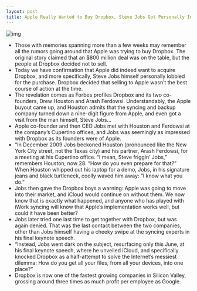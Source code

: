 ```yaml
---
layout: post
title: Apple Really Wanted to Buy Dropbox, Steve Jobs Got Personally Involved
---
```

![img](http://media.idownloadblog.com/wp-content/uploads/2011/10/Dropbox-logo.png)
* Those with memories spanning more than a few weeks may remember all the rumors going around that Apple was trying to buy Dropbox. The original story claimed that an $800 million deal was on the table, but the people at Dropbox decided not to sell.
* Today we have confirmation that Apple did indeed want to acquire Dropbox, and more specifically, Steve Jobs himself personally lobbied for the purchase. Dropbox decided that selling to Apple wasn’t the best course of action at the time.
* The revelation comes as Forbes profiles Dropbox and its two co-founders, Drew Houston and Arash Ferdowsi. Understandably, the Apple buyout came up, and Houston admits that the syncing and backup company turned down a nine-digit figure from Apple, and even got a visit from the man himself, Steve Jobs…
* Apple co-founder and then CEO Jobs met with Houston and Ferdowsi at the company’s Cupertino offices, and Jobs was seemingly as impressed with Dropbox as its founders were of Apple.
* “In December 2009 Jobs beckoned Houston (pronounced like the New York City street, not the Texas city) and his partner, Arash Ferdowsi, for a meeting at his Cupertino office. “I mean, Steve friggin’ Jobs,” remembers Houston, now 28. “How do you even prepare for that?” When Houston whipped out his laptop for a demo, Jobs, in his signature jeans and black turtleneck, coolly waved him away: “I know what you do.”
* Jobs then gave the Dropbox boys a warning: Apple was going to move into their market, and iCloud would continue on without them. We now know that is exactly what happened, and anyone who has played with iWork syncing will know that Apple’s implementation works well, but could it have been better?
* Jobs later tried one last time to get together with Dropbox, but was again denied. That was the last contact between the two companies, other than Jobs himself having a cheeky swipe at the syncing experts in his final keynote speech.
* “Instead, Jobs went dark on the subject, resurfacing only this June, at his final keynote speech, where he unveiled iCloud, and specifically knocked Dropbox as a half-attempt to solve the Internet’s messiest dilemma: How do you get all your files, from all your devices, into one place?”
* Dropbox is now one of the fastest growing companies in Silicon Valley, grossing around three times as much profit per employee as Google.

